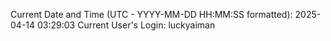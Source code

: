 Current Date and Time (UTC - YYYY-MM-DD HH:MM:SS formatted): 2025-04-14 03:29:03
Current User's Login: luckyaiman
